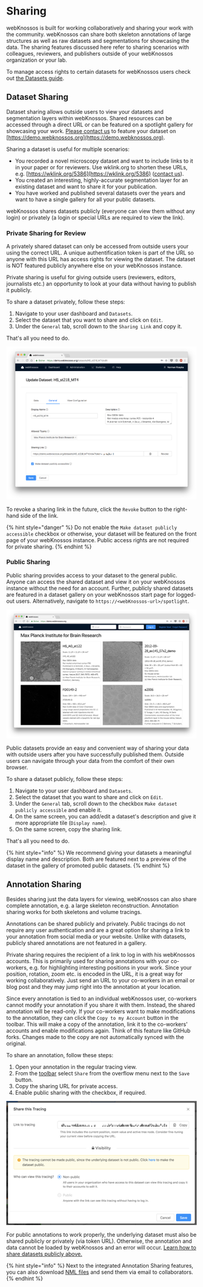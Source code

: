 # Sharing

webKnossos is built for working collaboratively and sharing your work with the community. webKnossos can share both skeleton annotations of large structures as well as raw datasets and segmentations for showcasing the data. The sharing features discussed here refer to sharing scenarios with colleagues, reviewers, and publishers outside of your webKnossos organization or your lab.

To manage access rights to certain datasets for webKnossos users check out [the Datasets guide](datasets.md#dataset-permissions).

## Dataset Sharing

Dataset sharing allows outside users to view your datasets and segmentation layers within webKnossos. Shared resources can be accessed through a direct URL or can be featured on a spotlight gallery for showcasing your work. [Please contact us](mailto:hello@scalableminds.com) to feature your dataset on [https://demo.webknossos.org](https://demo.webknossos.org).

Sharing a dataset is useful for multiple scenarios:

* You recorded a novel microscopy dataset and want to include links to it in your paper or for reviewers. Use wklink.org to shorten these URLs, e.g. [https://wklink.org/5386](https://wklink.org/5386) \([contact us](mailto:hello@scalableminds.com)\).
* You created an interesting, highly-accurate segmentation layer for an existing dataset and want to share it for your publication.
* You have worked and published several datasets over the years and want to have a single gallery for all your public datasets.

webKnossos shares datasets publicly \(everyone can view them without any login\) or privately \(a login or special URLs are required to view the link\).

### Private Sharing for Review

A privately shared dataset can only be accessed from outside users your using the correct URL. A unique authentification token is part of the URL so anyone with this URL has access rights for viewing the dataset. The dataset is NOT featured publicly anywhere else on your webKnossos instance.

Private sharing is useful for giving outside users \(reviewers, editors, journalists etc.\) an opportunity to look at your data without having to publish it publicly.

To share a dataset privately, follow these steps:

1. Navigate to your user dashboard and `Datasets`. 
2. Select the dataset that you want to share and click on `Edit`.
3. Under the `General` tab, scroll down to the `Sharing Link` and copy it. 

That's all you need to do.

![Configure the Dataset Sharing](../.gitbook/assets/dataset_general.png)

To revoke a sharing link in the future, click the `Revoke` button to the right-hand side of the link.

{% hint style="danger" %}
Do not enable the `Make dataset publicly accessible` checkbox or otherwise, your dataset will be featured on the front page of your webKnossos instance. Public access rights are not required for private sharing.
{% endhint %}

### Public Sharing

Public sharing provides access to your dataset to the general public. Anyone can access the shared dataset and view it on your webKnossos instance without the need for an account. Further, publicly shared datasets are featured in a dataset gallery on your webKnossos start page for logged-out users. Alternatively, navigate to `https://<webKnossos-url>/spotlight`.

![The Dataset Gallery view provides a public showcase of all your published datasets. No wK account is required to view these.](../.gitbook/assets/spotlight.png)

Public datasets provide an easy and convenient way of sharing your data with outside users after you have successfully published them. Outside users can navigate through your data from the comfort of their own browser.

To share a dataset publicly, follow these steps:

1. Navigate to your user dashboard and `Datasets`. 
2. Select the dataset that you want to share and click on `Edit`.
3. Under the `General` tab, scroll down to the checkbox `Make dataset publicly accessible` and enable it.
4. On the same screen, you can add/edit a dataset's description and give it more appropriate tile \(`Display name`\).
5. On the same screen, copy the sharing link.

That's all you need to do.

{% hint style="info" %}
We recommend giving your datasets a meaningful display name and description. Both are featured next to a preview of the dataset in the gallery of promoted public datasets.
{% endhint %}

## Annotation Sharing

Besides sharing just the data layers for viewing, webKnossos can also share complete annotation, e.g. a large skeleton reconstruction. Annotation sharing works for both skeletons and volume tracings.

Annotations can be shared publicly and privately. Public tracings do not require any user authentication and are a great option for sharing a link to your annotation from social media or your website. Unlike with datasets, publicly shared annotations are not featured in a gallery.

Private sharing requires the recipient of a link to log in with his webKnossos accounts. This is primarily used for sharing annotations with your co-workers, e.g. for highlighting interesting positions in your work. Since your position, rotation, zoom etc. is encoded in the URL, it is a great way for working collaboratively. Just send an URL to your co-workers in an email or blog post and they may jump right into the annotation at your location.

Since every annotation is tied to an individual webKnossos user, co-workers cannot modify your annotation if you share it with them. Instead, the shared annotation will be read-only. If your co-workers want to make modifications to the annotation, they can click the `Copy to my Account` button in the toolbar. This will make a copy of the annotation, link it to the co-workers' accounts and enable modifications again. Think of this feature like GitHub forks. Changes made to the copy are not automatically synced with the original.

To share an annotation, follow these steps:

1. Open your annotation in the regular tracing view. 
2. From the [toolbar](tracing_ui.md#the-toolbar) select `Share` from the overflow menu next to the `Save` button.
3. Copy the sharing URL for private access.
4. Enable public sharing with the checkbox, if required.

![Configure the Annotation Sharing](../.gitbook/assets/tracing_ui_sharing%20%281%29.png)

For public annotations to work properly, the underlying dataset must also be shared publicly or privately \(via token URL\). Otherwise, the annotation and data cannot be loaded by webKnossos and an error will occur. [Learn how to share datasets publicly above.](sharing.md#public-sharing)

{% hint style="info" %}
Next to the integrated Annotation Sharing features, you can also download [NML files](../reference/data_formats.md#nml) and send them via email to collaborators.
{% endhint %}

